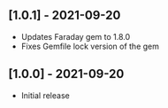 ## [1.0.1] - 2021-09-20

- Updates Faraday gem to 1.8.0
- Fixes Gemfile lock version of the gem

## [1.0.0] - 2021-09-20

- Initial release
